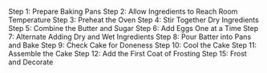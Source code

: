 Step 1: Prepare Baking Pans
Step 2: Allow Ingredients to Reach Room Temperature
Step 3: Preheat the Oven
Step 4: Stir Together Dry Ingredients
Step 5: Combine the Butter and Sugar
Step 6: Add Eggs One at a Time
Step 7: Alternate Adding Dry and Wet Ingredients
Step 8: Pour Batter into Pans and Bake
Step 9: Check Cake for Doneness
Step 10: Cool the Cake
Step 11: Assemble the Cake
Step 12: Add the First Coat of Frosting
Step 15: Frost and Decorate



